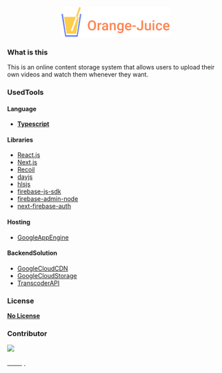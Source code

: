 <div align=center>
<a href="https://orange-juice.app">
<img
  className="logo"
  src="https://raw.githubusercontent.com/tera-ny/OrangeJuiceWeb/main/public/img/logo_light.svg"
  width=50%
/>
</a>
</div>

### What is this

This is an online content storage system that allows users to upload their own videos and watch them whenever they want.

### UsedTools

#### Language

- [**Typescript**](https://github.com/microsoft/TypeScript)

#### Libraries

- [React.js](reactjs.org)
- [Next.js](https://nextjs.org/)
- [Recoil](https://recoiljs.org/)
- [dayjs](https://github.com/iamkun/dayjs)
- [hlsjs](https://github.com/video-dev/hls.js/)
- [firebase-js-sdk](https://github.com/firebase/firebase-js-sdk)
- [firebase-admin-node](https://github.com/firebase/firebase-admin-node)
- [next-firebase-auth](https://github.com/gladly-team/next-firebase-auth)

#### Hosting

- [GoogleAppEngine](https://cloud.google.com/appengine)

#### BackendSolution
- [GoogleCloudCDN](https://cloud.google.com/cdn)
- [GoogleCloudStorage](https://cloud.google.com/storage)
- [TranscoderAPI](https://cloud.google.com/transcoder/docs)

### License

[**No License**](https://choosealicense.com/no-permission/)

### Contributor

<a href="https://github.com/tera-ny">
<img src="https://avatars.githubusercontent.com/u/33125821?v=4" width=100px /><br/>
<p style="color: white">terany</p>
</a>
